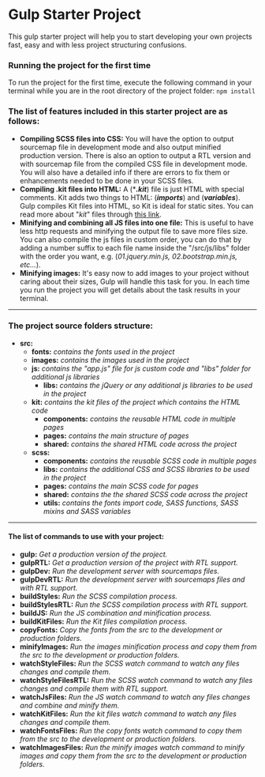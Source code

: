 # Gulp Starter Project
This gulp starter project will help you to start developing your own projects fast, easy and with less project structuring confusions.

### Running the project for the first time
To run the project for the first time, execute the following command in your terminal while you are in the root directory of the project folder: `npm install`

### The list of features included in this starter project are as follows:
* **Compiling SCSS files into CSS:** You will have the option to output sourcemap file in development mode and also output minified production version. There is also an option to output a RTL version and with sourcemap file from the compiled CSS file in development mode. You will also have a detailed info if there are errors to fix them or enhancements needed to be done in your SCSS files.
* **Compiling .kit files into HTML:** A (\*_**.kit**_) file is just HTML with special comments. Kit adds two things to HTML: (_**imports**_) and (_**variables**_). Gulp compiles Kit files into HTML, so Kit is ideal for static sites. You can read more about "_kit_" files through [this link](https://codekitapp.com/help/kit/). 
* **Minifying and combining all JS files into one file:** This is useful to have less http requests and minifying the output file to save more files size. You can also compile the js files in custom order, you can do that by adding a number suffix to each file name inside the "/src/js/libs" folder with the order you want, e.g. (_01.jquery.min.js, 02.bootstrap.min.js, etc..._).
* **Minifying images:** It's easy now to add images to your project without caring about their sizes, Gulp will handle this task for you. In each time you run the project you will get details about the task results in your terminal.

***

### The project source folders structure:
* **src:**
    * **fonts:** _contains the fonts used in the project_
    * **images:** _contains the images used in the project_
    * **js:** _contains the "app.js" file for js custom code and "libs" folder for additional js libraries_
        * **libs:** _contains the jQuery or any additional js libraries to be used in the project_
    * **kit:** _contains the kit files of the project which contains the HTML code_
        * **components:** _contains the reusable HTML code in multiple pages_
        * **pages:** _contains the main structure of pages_
        * **shared:** _contains the shared HTML code across the project_ 
    * **scss:**
        * **components:** _contains the reusable SCSS code in multiple pages_
        * **libs:** _contains the additional CSS and SCSS libraries to be used in the project_
        * **pages:** _contains the main SCSS code for pages_
        * **shared:** _contains the the shared SCSS code across the project_
        * **utils:** _contains the fonts import code, SASS functions, SASS mixins and SASS variables_

***

#### The list of commands to use with your project:
* **gulp:** _Get a production version of the project._
* **gulpRTL:** _Get a production version of the project with RTL support._
* **gulpDev:** _Run the development server with sourcemaps files._
* **gulpDevRTL:** _Run the development server with sourcemaps files and with RTL support._
* **buildStyles:** _Run the SCSS compilation process._
* **buildStylesRTL:** _Run the SCSS compilation process with RTL support._
* **buildJS:** _Run the JS combination and minification process._
* **buildKitFiles:** _Run the Kit files compilation process._
* **copyFonts:** _Copy the fonts from the src to the development or production folders._
* **minifyImages:** _Run the images minification process and copy them from the src to the development or production folders._
* **watchStyleFiles:** _Run the SCSS watch command to watch any files changes and compile them._
* **watchStyleFilesRTL:** _Run the SCSS watch command to watch any files changes and compile them with RTL support._
* **watchJsFiles:** _Run the JS watch command to watch any files changes and combine and minify them._
* **watchKitFiles:** _Run the kit files watch command to watch any files changes and compile them._
* **watchFontsFiles:** _Run the copy fonts watch command to copy them from the src to the development or production folders._
* **watchImagesFiles:** _Run the minify images watch command to minify images and copy them from the src to the development or production folders._